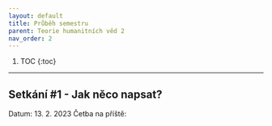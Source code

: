 ```yaml
---
layout: default
title: Průběh semestru
parent: Teorie humanitních věd 2 
nav_order: 2
---
```


1. TOC
{:toc}

---

## Setkání #1 - Jak něco napsat?
Datum: 13. 2. 2023
Četba na příště:
